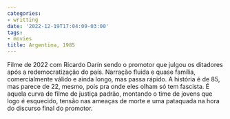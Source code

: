 ```yaml
---
categories:
- writting
date: '2022-12-19T17:04:09-03:00'
tags:
- movies
title: Argentina, 1985
---
```


Filme de 2022 com Ricardo Darín sendo o promotor que julgou os ditadores após a redemocratização do país. Narração fluida e quase família, comercialmente válido e ainda longo, mas passa rápido. A história é de 85, mas parece de 22, mesmo, pois pra onde eles olham só tem fascista. É aquela curva de filme de justiça padrão, montando o time de jovens que logo é esquecido, tensão nas ameaças de morte e uma pataquada na hora do discurso final do promotor.